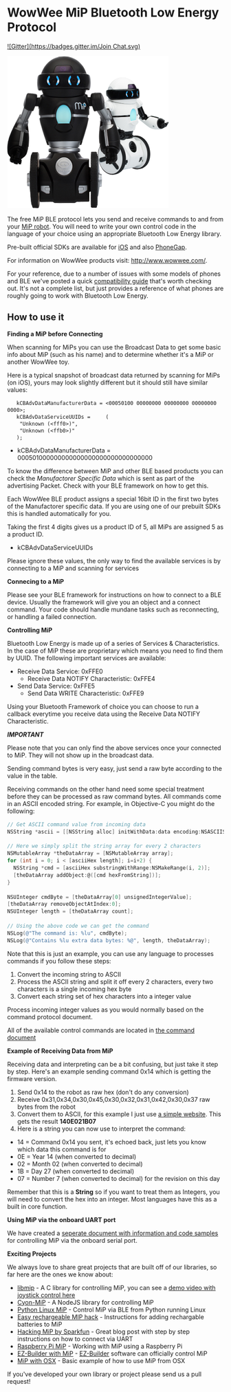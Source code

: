 WowWee MiP Bluetooth Low Energy Protocol
===============
[![Gitter](https://badges.gitter.im/Join Chat.svg)](https://gitter.im/WowWeeLabs/MiP-BLE-Protocol?utm_source=badge&utm_medium=badge&utm_campaign=pr-badge&utm_content=badge)

![](Images/MiP.png)

The free MiP BLE protocol lets you send and receive commands to and from your [MiP robot](http://www.meetmip.com). You will need to write your own control code in the language of your choice using an appropriate Bluetooth Low Energy library.

Pre-built official SDKs are available for [iOS](https://github.com/WowWeeLabs/MiP-iOS-SDK) and also [PhoneGap](https://github.com/WowWeeLabs/MiP-PhoneGap-SDK).

For information on WowWee products visit: http://www.wowwee.com/.

For your reference, due to a number of issues with some models of phones and BLE we've posted a quick [compatibility guide](http://www.wowwee.com/mip/compatibility) that's worth checking out. It's not a complete list, but just provides a reference of what phones are roughly going to work with Bluetooth Low Energy.

How to use it
-----------------------------------------------

**Finding a MiP before Connecting**

When scanning for MiPs you can use the Broadcast Data to get some basic info about MiP (such as his name) and to determine whether it's a MiP or another WowWee toy.

Here is a typical snapshot of broadcast data returned by scanning for MiPs (on iOS), yours may look slightly different but it should still have similar values:

```
   kCBAdvDataManufacturerData = <00050100 00000000 00000000 00000000 0000>;
   kCBAdvDataServiceUUIDs =     (
    "Unknown (<fff0>)",
    "Unknown (<ffb0>)"
   );
```

- kCBAdvDataManufacturerData = 000501000000000000000000000000000000

To know the difference between MiP and other BLE based products you can check the *Manufactorer Specific Data* which is sent as part of the advertising Packet. Check with your BLE framework on how to get this.

Each WowWee BLE product assigns a special 16bit ID in the first two bytes of the Manufactorer specific data. If you are using one of our prebuilt SDKs this is handled automatically for you.

Taking the first 4 digits gives us a product ID of 5, all MiPs are assigned 5 as a product ID.

- kCBAdvDataServiceUUIDs 

Please ignore these values, the only way to find the available services is by connecting to a MiP and scanning for services


**Connecing to a MiP**

Please see your BLE framework for instructions on how to connect to a BLE device. Usually the framework will give you an object and a connect command. Your code should handle mundane tasks such as reconnecting, or handling a failed connection.

**Controlling MiP**

Bluetooth Low Energy is made up of a series of Services & Characteristics. In the case of MiP these are proprietary which means you need to find them by UUID. The following important services are available:

- Receive Data Service: 0xFFE0
  - Receive Data NOTIFY Characteristic: 0xFFE4
- Send Data Service: 0xFFE5
  - Send Data WRITE Characteristic: 0xFFE9
  
Using your Bluetooth Framework of choice you can choose to run a callback everytime you receive data using the Receive Data NOTIFY Characteristic.

_**IMPORTANT**_

Please note that you can only find the above services once your connected to MiP. They will not show up in the broadcast data.

Sending command bytes is very easy, just send a raw byte according to the value in the table.

Receiving commands on the other hand need some special treatment before they can be processed as raw command bytes. All commands come in an ASCII encoded string. For example, in Objective-C you might do the following:

```objective-c
// Get ASCII command value from incoming data
NSString *ascii = [[NSString alloc] initWithData:data encoding:NSASCIIStringEncoding];

// Here we simply split the string array for every 2 characters
NSMutableArray *theDataArray = [NSMutableArray array];
for (int i = 0; i < [asciiHex length]; i=i+2) {
  NSString *cmd = [asciiHex substringWithRange:NSMakeRange(i, 2)];
  [theDataArray addObject:@([cmd hexFromString])];
}

NSUInteger cmdByte = [theDataArray[0] unsignedIntegerValue];
[theDataArray removeObjectAtIndex:0];
NSUInteger length = [theDataArray count];

// Using the above code we can get the command
NSLog(@"The command is: %lu", cmdByte);
NSLog(@"Contains %lu extra data bytes: %@", length, theDataArray);
```

Note that this is just an example, you can use any language to processes commands if you follow these steps:

1. Convert the incoming string to ASCII
2. Process the ASCII string and split it off every 2 characters, every two characters is a single incoming hex byte
3. Convert each string set of hex characters into a integer value

Process incoming integer values as you would normally based on the command protocol document.

All of the available control commands are located in [the command document](MiP-Protocol.md)

**Example of Receiving Data from MiP**

Receiving data and interpreting can be a bit confusing, but just take it step by step. Here's an example sending command 0x14 which is getting the firmware version.

1. Send 0x14 to the robot as raw hex (don't do any conversion)
2. Receive 0x31,0x34,0x30,0x45,0x30,0x32,0x31,0x42,0x30,0x37 raw bytes from the robot
3. Convert them to ASCII, for this example I just use [a simple website](http://www.rapidtables.com/convert/number/hex-to-ascii.htm). This gets the result **140E021B07**
4. Here is a string you can now use to interpret the command:

* 14 = Command 0x14 you sent, it's echoed back, just lets you know which data this command is for
* 0E = Year 14 (when converted to decimal)
* 02 = Month 02 (when converted to decimal)
* 1B = Day 27 (when converted to decimal)
* 07 = Number 7 (when converted to decimal) for the revision on this day

Remember that this is a **String** so if you want to treat them as Integers, you will need to convert the hex into an integer. Most languages have this as a built in core function.

**Using MiP via the onboard UART port**

We have created a [seperate document with information and code samples](MiP-with-UART.md) for controlling MiP via the onboard serial port.

**Exciting Projects**

We always love to share great projects that are built off of our libraries, so far here are the ones we know about:

* [libmip](https://github.com/arnaud-ramey/libmip) - A C library for controlling MiP, you can see a [demo video with joystick control here](https://www.youtube.com/watch?v=8p5-vwIeQ2g)
* [Cyon-MiP](https://github.com/hybridgroup/cylon-mip) - A NodeJS library for controlling MiP
* [Python Linux MiP](https://github.com/vlimit/mip) - Control MiP via BLE from Python running Linux
* [Easy rechargeable MIP hack](https://hackaday.io/project/3316-putting-lipos-into-your-mip-robot) - Instructions for adding rechargable batteries to MiP
* [Hacking MiP by Sparkfun](https://learn.sparkfun.com/tutorials/hacking-the-mip---proto-back) - Great blog post with step by step instructions on how to connect via UART
* [Raspberry Pi MiP](https://github.com/rjelbert/mip_robot/wiki) - Working with MiP using a Raspberry Pi
* [EZ-Builder with MiP](http://www.ez-robot.com/Tutorials/Help.aspx?id=204) - [EZ-Builder](http://www.ez-robot.com) software can officially control MiP
* [MiP with OSX](https://github.com/charcole/MiP-OSX) - Basic example of how to use MiP from OSX

If you've developed your own library or project please send us a pull request!
